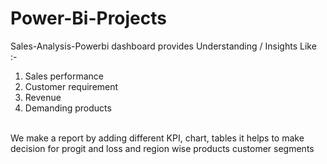 # Power-Bi-Projects
Sales-Analysis-Powerbi dashboard provides Understanding / Insights Like :-
<br>
1) Sales performance
2) Customer requirement
3) Revenue
4) Demanding products
<br>
We make a report by adding different KPI, chart, tables it helps to make decision for progit and loss and region wise products customer segments
